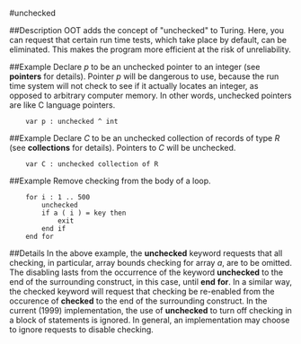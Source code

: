 
#unchecked

##Description
OOT adds the concept of "unchecked" to Turing. Here, you can request that certain run time tests, which take place by default, can be eliminated. This  makes the program more efficient  at the risk of unreliability.



##Example
Declare _p_ to be an unchecked pointer to an integer (see **pointers** for details). Pointer _p_ will be dangerous to use, because the run time system will not check to see if it actually locates an integer, as opposed to arbitrary computer memory. In other words, unchecked pointers are like C language pointers.


        var p : unchecked ^ int
##Example
Declare _C_ to be an unchecked collection of records of type _R_ (see **collections** for details). Pointers to _C_ will be unchecked.


        var C : unchecked collection of R
##Example
Remove checking from the body of a loop.


        for i : 1 .. 500
            unchecked
            if a ( i ) = key then
                exit
            end if
        end for
##Details
In the above example, the **unchecked** keyword requests that all checking, in particular, array bounds checking for array _a_, are to be omitted. The disabling lasts from the occurrence of the keyword **unchecked** to the end of the surrounding construct, in this case, until **end** **for**. In a similar way, the checked keyword will request that checking be re-enabled from the occurence of **checked** to the end of the surrounding construct.
In the current (1999) implementation, the use of **unchecked** to turn off checking in a block of statements is ignored. In general, an implementation may choose to ignore requests to disable checking.


